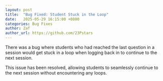 ```yaml
---
layout: post
title:  "Bug Fixed: Student Stuck in the Loop"
date:   2025-05-29 16:15:00 +0800
categories: Bug Fixes
author: Zaf
author_url: https://github.com/23Pstars
---
```


There was a bug where students who had reached the last question in a session would get stuck in a loop when logging back in to continue to the next session.

This issue has been resolved, allowing students to seamlessly continue to the next session without encountering any loops.